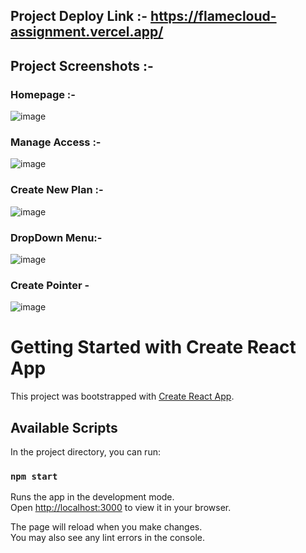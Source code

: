 ## Project Deploy Link :- https://flamecloud-assignment.vercel.app/
## Project Screenshots :-
### Homepage :-
![image](https://user-images.githubusercontent.com/101569259/200725775-5b2f539f-0cf3-45b2-85af-0781595d1f1a.png)

### Manage Access :-
![image](https://user-images.githubusercontent.com/101569259/200726330-cc68546c-88d0-49bb-b3de-ee6e1d3efb9a.png)

### Create New Plan :-
![image](https://user-images.githubusercontent.com/101569259/200725930-99a2d33e-618d-463e-9804-fcd5bbe3c666.png)

### DropDown Menu:-
![image](https://user-images.githubusercontent.com/101569259/200726191-674a6154-6671-4015-9e1a-874cfb0bd6bb.png)

### Create Pointer - 
![image](https://user-images.githubusercontent.com/101569259/200726556-4ce10ead-faf6-4faf-a985-5025707ab7ba.png)


# Getting Started with Create React App

This project was bootstrapped with [Create React App](https://github.com/facebook/create-react-app).

## Available Scripts

In the project directory, you can run:

### `npm start`

Runs the app in the development mode.\
Open [http://localhost:3000](http://localhost:3000) to view it in your browser.

The page will reload when you make changes.\
You may also see any lint errors in the console.
